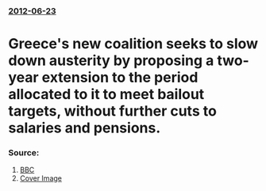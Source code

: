 ### [2012-06-23](/news/2012/06/23/index.md)

# Greece's new coalition seeks to slow down austerity by proposing a two-year extension to the period allocated to it to meet bailout targets, without further cuts to salaries and pensions. 




### Source:

1. [BBC](http://www.bbc.co.uk/news/world-europe-18564266)
1. [Cover Image](https://ichef.bbci.co.uk/news/1024/media/images/61081000/jpg/_61081820_015122122-1.jpg)
